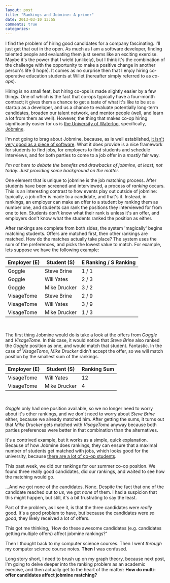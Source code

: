 ```yaml
---
layout: post
title: "Rankings and Jobmine: A primer"
date: 2013-03-10 13:55
comments: true
categories: 
---
```


I find the problem of hiring good candidates for a company fascinating. I'll just get that out in the open. As much as I am a software developer, finding talented people and evaluating them just seems like an exciting exercise. Maybe it's the power that I wield (unlikely), but I think it's the combination of the challenge with the opportunity to make a positive change in another person's life (I hope). It comes as no surprise then that I enjoy hiring co-operative education students at Willet (hereafter simply referred to as *co-ops*).

Hiring is no small feat, but hiring co-ops is made slightly easier by a few things. One of which is the fact that co-ops typically have a four-month contract; it gives them a chance to get a taste of what it's like to be at a startup as a developer, and us a chance to evaluate potentially long-term candidates, broaden our talent network, and mentor people (well, and learn a lot from them as well). However, the thing that makes co-op hiring significantly easier for us is [the University of Waterloo](http://uwaterloo.ca), specifically, [Jobmine](https://uwaterloo.ca/jobmine/).

I'm not going to brag about Jobmine, because, as is well established, [it isn't very good as a piece of software](https://www.google.ca/search?q=jobmine+sucks). What it does provide is a nice framework for students to find jobs, for employers to find students and schedule interviews, and for both parties to come to a job offer in a *mostly* fair way.

*I'm not here to debate the benefits and drawbacks of jobmine, at least, not today. Just providing some background on the matter.*

One element that is unique to jobmine is the job matching process. After students have been screened and interviewed, a process of *ranking* occurs. This is an interesting contrast to how events play out outside of jobmine: typically, a job offer is made to a candidate, and that's it. Instead, in rankings, an employer can make an offer to a student by ranking them as number one, and students can rank the positions they interviewed for from one to ten. Students don't know what their rank is unless it's an offer, and employers don't know what the students ranked the position as either.

After rankings are complete from both sides, the system 'magically' begins matching students. Offers are matched first, then other rankings are matched. How do the matches actually take place? The system uses the sum of the preferences, and picks the lowest value to match. For example, lets suppose we have the following example:

 Employer (E) | Student (S) | E Ranking / S Ranking 
--------------|-------------|-----------------------
 Goggle       | Steve Brine | 1 / 1                 
 Goggle       | Will Yates  | 2 / 3                 
 Goggle       | Mike Drucker| 3 / 2                 
 VisageTome   | Steve Brine | 2 / 9                 
 VisageTome   | Will Yates  | 3 / 9                 
 VisageTome   | Mike Drucker| 1 / 3                 
<br/>

The first thing Jobmine would do is take a look at the offers from *Goggle* and *VisageTome*. In this case, it would notice that *Steve Brine* also ranked the *Goggle* position as one, and would match that student. Fantastic. In the case of *VisageTome*, *Mike Drucker* didn't accept the offer, so we will match position by the smallest sum of the rankings.

 Employer (E) | Student (S) | Ranking Sum 
--------------|-------------|-----------------------
 VisageTome   | Will Yates  | 12                    
 VisageTome   | Mike Drucker| 4                     
<br/>

*Goggle* only had one position available, so we no longer need to worry about it's other rankings, and we don't need to worry about *Steve Brine* either, because we already matched him. After getting the sums, it turns out that *Mike Drucker* gets matched with *VisageTome* anyway because both parties preferences were better in that combination than the alternatives.

It's a contrived example, but it works as a simple, quick explanation. Because of how Jobmine does rankings, they can ensure that a maximal number of students get matched with jobs, which looks good for the university, because [there are a lot of co-op students](http://findoutmore.uwaterloo.ca/coop/).

This past week, we did our rankings for our summer co-op position. We found three really good candidates, did our rankings, and waited to see how the matching would go.

...And we got none of the candidates. None. Despite the fact that one of the candidate reached out *to us*, we got *none* of them. I had a suspicion that this might happen, but still, it's a bit frustrating to say the least.

Part of the problem, as I see it, is that the three candidates were *really* good. It's a good problem to have, but because the candidates were *so good*, they likely received a lot of offers.

This got me thinking, 'How do these awesome candidates (e.g. candidates getting multiple offers) affect jobmine rankings?'

Then I thought back to my computer science courses. Then I went *through* my computer science course notes. **Then** I was confused.

Long story short, I need to brush up on my graph theory, because next post, I'm going to delve deeper into the ranking problem as an academic exercise, and then actually get to the heart of the matter: **How do multi-offer candidates affect jobmine matching?**
